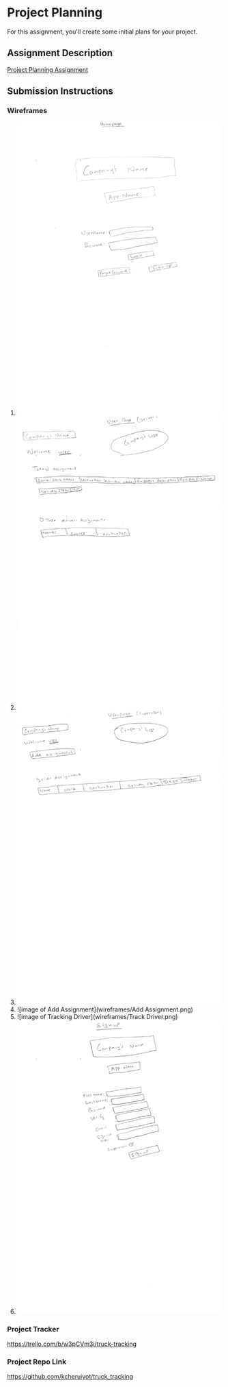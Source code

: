 # Project Planning
For this assignment, you'll create some initial plans for your project.

## Assignment Description
[Project Planning Assignment](https://education.launchcode.org/liftoff/modules/assignments/project-planning)

## Submission Instructions

### Wireframes

1. ![image of homepage](wireframes/Homepage.png)
2. ![image of User](wireframes/Userpage(Driver).png)
3. ![image of User](wireframes/Userpage(Supervisor).png)
4. ![image of Add Assignment](wireframes/Add Assignment.png)
5. ![image of Tracking Driver](wireframes/Track Driver.png)
6. ![image of Signup](wireframes/Signup.png)



### Project Tracker

https://trello.com/b/w3pCVm3i/truck-tracking

### Project Repo Link

https://github.com/kcheruiyot/truck_tracking
